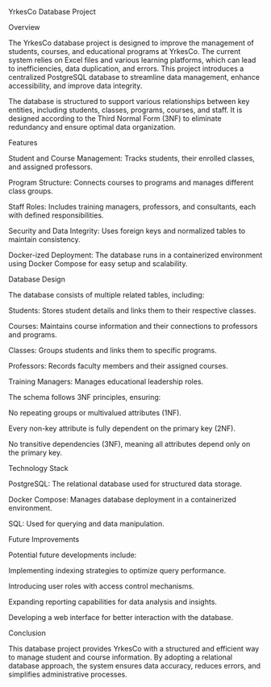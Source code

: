 YrkesCo Database Project

Overview

The YrkesCo database project is designed to improve the management of students, courses, and educational programs at YrkesCo. The current system relies on Excel files and various learning platforms, which can lead to inefficiencies, data duplication, and errors. This project introduces a centralized PostgreSQL database to streamline data management, enhance accessibility, and improve data integrity.

The database is structured to support various relationships between key entities, including students, classes, programs, courses, and staff. It is designed according to the Third Normal Form (3NF) to eliminate redundancy and ensure optimal data organization.

Features

Student and Course Management: Tracks students, their enrolled classes, and assigned professors.

Program Structure: Connects courses to programs and manages different class groups.

Staff Roles: Includes training managers, professors, and consultants, each with defined responsibilities.

Security and Data Integrity: Uses foreign keys and normalized tables to maintain consistency.

Docker-ized Deployment: The database runs in a containerized environment using Docker Compose for easy setup and scalability.

Database Design

The database consists of multiple related tables, including:

Students: Stores student details and links them to their respective classes.

Courses: Maintains course information and their connections to professors and programs.

Classes: Groups students and links them to specific programs.

Professors: Records faculty members and their assigned courses.

Training Managers: Manages educational leadership roles.

The schema follows 3NF principles, ensuring:

No repeating groups or multivalued attributes (1NF).

Every non-key attribute is fully dependent on the primary key (2NF).

No transitive dependencies (3NF), meaning all attributes depend only on the primary key.

Technology Stack

PostgreSQL: The relational database used for structured data storage.

Docker Compose: Manages database deployment in a containerized environment.

SQL: Used for querying and data manipulation.

Future Improvements

Potential future developments include:

Implementing indexing strategies to optimize query performance.

Introducing user roles with access control mechanisms.

Expanding reporting capabilities for data analysis and insights.

Developing a web interface for better interaction with the database.

Conclusion

This database project provides YrkesCo with a structured and efficient way to manage student and course information. By adopting a relational database approach, the system ensures data accuracy, reduces errors, and simplifies administrative processes.

